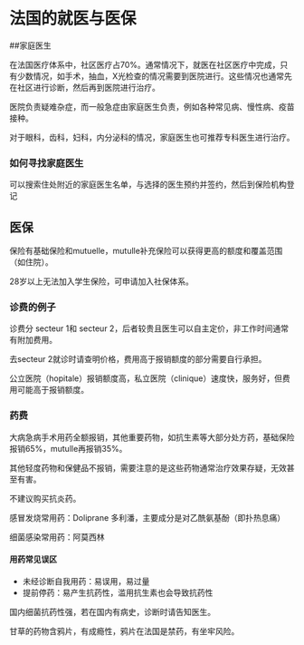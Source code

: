 # 法国的就医与医保

##家庭医生

在法国医疗体系中，社区医疗占70%。通常情况下，就医在社区医疗中完成，只有少数情况，如手术，抽血，X光检查的情况需要到医院进行。这些情况也通常先在社区进行诊断，然后再到医院进行治疗。

医院负责疑难杂症，而一般急症由家庭医生负责，例如各种常见病、慢性病、疫苗接种。

对于眼科，齿科，妇科，内分泌科的情况，家庭医生也可推荐专科医生进行治疗。

### 如何寻找家庭医生

可以搜索住处附近的家庭医生名单，与选择的医生预约并签约，然后到保险机构登记

## 医保

保险有基础保险和mutuelle，mutulle补充保险可以获得更高的额度和覆盖范围（如住院）。

28岁以上无法加入学生保险，可申请加入社保体系。

### 诊费的例子

诊费分 secteur 1和 secteur 2，后者较贵且医生可以自主定价，非工作时间通常有附加费用。

去secteur 2就诊时请查明价格，费用高于报销额度的部分需要自行承担。

公立医院（hopitale）报销额度高，私立医院（clinique）速度快，服务好，但费用可能高于报销额度。

### 药费

大病急病手术用药全额报销，其他重要药物，如抗生素等大部分处方药，基础保险报销65%，mutulle再报销35%。

其他轻度药物和保健品不报销，需要注意的是这些药物通常治疗效果存疑，无效甚至有害。

不建议购买抗炎药。

感冒发烧常用药：Doliprane 多利潘，主要成分是对乙酰氨基酚（即扑热息痛）

细菌感染常用药：阿莫西林

#### 用药常见误区

- 未经诊断自我用药：易误用，易过量
- 提前停药：易产生抗药性，滥用抗生素也会导致抗药性

国内细菌抗药性强，若在国内有病史，诊断时请告知医生。

甘草的药物含鸦片，有成瘾性，鸦片在法国是禁药，有坐牢风险。

